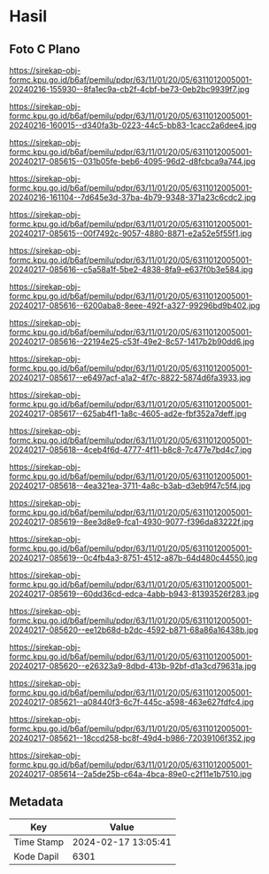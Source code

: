 # Hasil

## Foto C Plano

https://sirekap-obj-formc.kpu.go.id/b6af/pemilu/pdpr/63/11/01/20/05/6311012005001-20240216-155930--8fa1ec9a-cb2f-4cbf-be73-0eb2bc9939f7.jpg

https://sirekap-obj-formc.kpu.go.id/b6af/pemilu/pdpr/63/11/01/20/05/6311012005001-20240216-160015--d340fa3b-0223-44c5-bb83-1cacc2a6dee4.jpg

https://sirekap-obj-formc.kpu.go.id/b6af/pemilu/pdpr/63/11/01/20/05/6311012005001-20240217-085615--031b05fe-beb6-4095-96d2-d8fcbca9a744.jpg

https://sirekap-obj-formc.kpu.go.id/b6af/pemilu/pdpr/63/11/01/20/05/6311012005001-20240216-161104--7d645e3d-37ba-4b79-9348-371a23c6cdc2.jpg

https://sirekap-obj-formc.kpu.go.id/b6af/pemilu/pdpr/63/11/01/20/05/6311012005001-20240217-085615--00f7492c-9057-4880-8871-e2a52e5f55f1.jpg

https://sirekap-obj-formc.kpu.go.id/b6af/pemilu/pdpr/63/11/01/20/05/6311012005001-20240217-085616--c5a58a1f-5be2-4838-8fa9-e637f0b3e584.jpg

https://sirekap-obj-formc.kpu.go.id/b6af/pemilu/pdpr/63/11/01/20/05/6311012005001-20240217-085616--6200aba8-8eee-492f-a327-99296bd9b402.jpg

https://sirekap-obj-formc.kpu.go.id/b6af/pemilu/pdpr/63/11/01/20/05/6311012005001-20240217-085616--22194e25-c53f-49e2-8c57-1417b2b90dd6.jpg

https://sirekap-obj-formc.kpu.go.id/b6af/pemilu/pdpr/63/11/01/20/05/6311012005001-20240217-085617--e6497acf-a1a2-4f7c-8822-5874d6fa3933.jpg

https://sirekap-obj-formc.kpu.go.id/b6af/pemilu/pdpr/63/11/01/20/05/6311012005001-20240217-085617--625ab4f1-1a8c-4605-ad2e-fbf352a7deff.jpg

https://sirekap-obj-formc.kpu.go.id/b6af/pemilu/pdpr/63/11/01/20/05/6311012005001-20240217-085618--4ceb4f6d-4777-4f11-b8c8-7c477e7bd4c7.jpg

https://sirekap-obj-formc.kpu.go.id/b6af/pemilu/pdpr/63/11/01/20/05/6311012005001-20240217-085618--4ea321ea-3711-4a8c-b3ab-d3eb9f47c5f4.jpg

https://sirekap-obj-formc.kpu.go.id/b6af/pemilu/pdpr/63/11/01/20/05/6311012005001-20240217-085619--8ee3d8e9-fca1-4930-9077-f396da83222f.jpg

https://sirekap-obj-formc.kpu.go.id/b6af/pemilu/pdpr/63/11/01/20/05/6311012005001-20240217-085619--0c4fb4a3-8751-4512-a87b-64d480c44550.jpg

https://sirekap-obj-formc.kpu.go.id/b6af/pemilu/pdpr/63/11/01/20/05/6311012005001-20240217-085619--60dd36cd-edca-4abb-b943-81393526f283.jpg

https://sirekap-obj-formc.kpu.go.id/b6af/pemilu/pdpr/63/11/01/20/05/6311012005001-20240217-085620--ee12b68d-b2dc-4592-b871-68a86a16438b.jpg

https://sirekap-obj-formc.kpu.go.id/b6af/pemilu/pdpr/63/11/01/20/05/6311012005001-20240217-085620--e26323a9-8dbd-413b-92bf-d1a3cd79631a.jpg

https://sirekap-obj-formc.kpu.go.id/b6af/pemilu/pdpr/63/11/01/20/05/6311012005001-20240217-085621--a08440f3-6c7f-445c-a598-463e627fdfc4.jpg

https://sirekap-obj-formc.kpu.go.id/b6af/pemilu/pdpr/63/11/01/20/05/6311012005001-20240217-085621--18ccd258-bc8f-49d4-b986-72039106f352.jpg

https://sirekap-obj-formc.kpu.go.id/b6af/pemilu/pdpr/63/11/01/20/05/6311012005001-20240217-085614--2a5de25b-c64a-4bca-89e0-c2f11e1b7510.jpg


## Metadata

| Key        | Value               |
| ---------- | ------------------- |
| Time Stamp | 2024-02-17 13:05:41 |
| Kode Dapil | 6301                |




